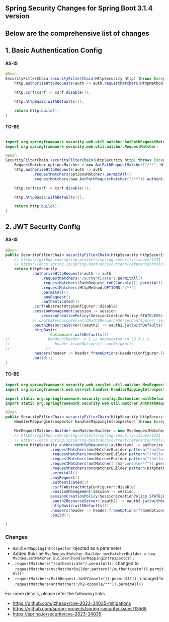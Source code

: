 ## Spring Security Changes for Spring Boot 3.1.4 version

## Below are the comprehensive list of changes

## 1. Basic Authentication Config

#### AS-IS
```java
@Bean
SecurityFilterChain securityFilterChain(HttpSecurity http) throws Exception {
    http.authorizeHttpRequests(auth -> auth.requestMatchers(HttpMethod.OPTIONS, "/**").permitAll());

    http.csrf(csrf -> csrf.disable());

    http.httpBasic(withDefaults());

    return http.build();
}

```

#### TO-BE
```java

import org.springframework.security.web.util.matcher.AntPathRequestMatcher;
import org.springframework.security.web.util.matcher.RequestMatcher;

@Bean
SecurityFilterChain securityFilterChain(HttpSecurity http) throws Exception {
    RequestMatcher optionsMatcher = new AntPathRequestMatcher("/**", HttpMethod.OPTIONS.toString());
    http.authorizeHttpRequests(auth -> auth
            .requestMatchers(optionsMatcher).permitAll()
            .requestMatchers(new AntPathRequestMatcher("/**")).authenticated());

    http.csrf(csrf -> csrf.disable());

    http.httpBasic(withDefaults());

    return http.build();
}
```
## 2. JWT Security Config
#### AS-IS

```java
@Bean
public SecurityFilterChain securityFilterChain(HttpSecurity httpSecurity) throws Exception {
    // https://github.com/spring-projects/spring-security/issues/1231
    // https://docs.spring.io/spring-boot/docs/current/reference/html/data.html#data.sql.h2-web-console.spring-security
    return httpSecurity
            .authorizeHttpRequests(auth -> auth
                .requestMatchers("/authenticate").permitAll()
                .requestMatchers(PathRequest.toH2Console()).permitAll() // h2-console is a servlet and NOT recommended for a production
                .requestMatchers(HttpMethod.OPTIONS,"/**")
                .permitAll()
                .anyRequest()
                .authenticated())
            .csrf(AbstractHttpConfigurer::disable)
            .sessionManagement(session -> session.
                sessionCreationPolicy(SessionCreationPolicy.STATELESS))
            //.oauth2ResourceServer(OAuth2ResourceServerConfigurer::jwt) // Deprecated in SB 3.1.x
            .oauth2ResourceServer((oauth2) -> oauth2.jwt(withDefaults())) // Starting from SB 3.1.x using Lambda DSL
            .httpBasic(
                    Customizer.withDefaults())
//                .headers(header -> { // Deprecated in SB 3.1.x
//                    header.frameOptions().sameOrigin();
//                })
            .headers(header -> header.frameOptions(HeadersConfigurer.FrameOptionsConfig::sameOrigin)) // Starting from SB 3.1.x using Lambda DSL
            .build();
}
````

#### TO-BE
```java
import org.springframework.security.web.servlet.util.matcher.MvcRequestMatcher;
import org.springframework.web.servlet.handler.HandlerMappingIntrospector;

import static org.springframework.security.config.Customizer.withDefaults;
import static org.springframework.security.web.util.matcher.AntPathRequestMatcher.antMatcher;

@Bean
public SecurityFilterChain securityFilterChain(HttpSecurity httpSecurity,
    HandlerMappingIntrospector handlerMappingIntrospector) throws Exception {

    MvcRequestMatcher.Builder mvcMatcherBuilder = new MvcRequestMatcher.Builder(handlerMappingIntrospector);
    // https://github.com/spring-projects/spring-security/issues/1231
    // https://docs.spring.io/spring-boot/docs/current/reference/html/data.html#data.sql.h2-web-console.spring-security
    return httpSecurity.authorizeHttpRequests((authorize) -> authorize
                    .requestMatchers(mvcMatcherBuilder.pattern("/authenticate")).permitAll()
                    .requestMatchers(mvcMatcherBuilder.pattern("/hello-world")).permitAll()
                    .requestMatchers(mvcMatcherBuilder.pattern("/hello-world-bean")).permitAll()
                    .requestMatchers(antMatcher("/h2-console/**")).permitAll()
                    .requestMatchers(mvcMatcherBuilder.pattern(HttpMethod.OPTIONS,"/**"))
                    .permitAll()
                    .anyRequest()
                    .authenticated())
                    .csrf(AbstractHttpConfigurer::disable)
                    .sessionManagement(session -> session.
                    sessionCreationPolicy(SessionCreationPolicy.STATELESS))
                    .oauth2ResourceServer((oauth2) -> oauth2.jwt(withDefaults()))
                    .httpBasic(withDefaults())
                    .headers(header -> header.frameOptions(frameOptionsConfig -> frameOptionsConfig.sameOrigin()))
                    .build();

}
```
### Changes

- `HandlerMappingIntrospector` injected as a parameter
- Added this line `MvcRequestMatcher.Builder mvcMatcherBuilder = new MvcRequestMatcher.Builder(handlerMappingIntrospector);`
- `.requestMatchers("/authenticate").permitAll()` changed to `.requestMatchers(mvcMatcherBuilder.pattern("/authenticate")).permitAll()`
- `.requestMatchers(PathRequest.toH2Console()).permitAll() ` changed to `.requestMatchers(antMatcher("/h2-console/**")).permitAll()` 

For more details, please refer the following links
- https://github.com/jzheaux/cve-2023-34035-mitigations
- https://github.com/spring-projects/spring-security/issues/13568
- https://spring.io/security/cve-2023-34035